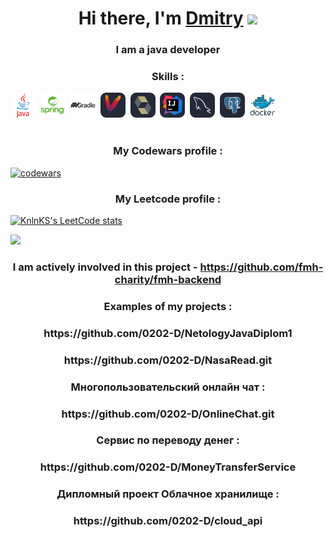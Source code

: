 
<h1 align="center">Hi there, I'm <a href="https://daniilshat.ru/" target="_blank">Dmitry</a> 
<img src="https://github.com/blackcater/blackcater/raw/main/images/Hi.gif" height="32"/></h1>
<h3 align="center">I am a java developer</h3>
<h3 align="center">Skills :</h3>
<div>
  <img src="https://github.com/devicons/devicon/blob/master/icons/java/java-original-wordmark.svg" title="Java" alt="Java" width="40" height="40"/>&nbsp;
  <img src="https://github.com/devicons/devicon/blob/master/icons/spring/spring-original-wordmark.svg" title="Spring" alt="Spring" width="40" height="40"/>&nbsp;
  <img src="https://github.com/devicons/devicon/blob/master/icons/gradle/gradle-plain-wordmark.svg" title="Gradle" alt="Gradle" width="40" height="40"/>&nbsp;
  <img src="https://github.com/tandpfun/skill-icons/blob/main/icons/Maven-Dark.svg" title="Maven" alt="Maven" width="40" height="40"/>&nbsp;
  <img src="https://github.com/tandpfun/skill-icons/blob/main/icons/Hibernate-Dark.svg" title="Hibernate" alt="Hibernate" width="40" height="40"/>&nbsp;
  <img src="https://github.com/tandpfun/skill-icons/blob/main/icons/Idea-Dark.svg"  title="Intellij Idea" alt="Intellij Idea" width="40" height="40"/>&nbsp;
  <img src="https://github.com/tandpfun/skill-icons/blob/main/icons/MySQL-Dark.svg" title="MySql" alt="MySql" width="40" height="40"/>&nbsp;
  <img src="https://github.com/tandpfun/skill-icons/blob/main/icons/PostgreSQL-Dark.svg" title="PostgreSql" alt="PostgreSql" width="40" height="40"/>&nbsp;
  <img src="https://github.com/devicons/devicon/blob/master/icons/docker/docker-original-wordmark.svg" title="Docker" alt="Docker" width="40" height="40"/>&nbsp;
</div>
<br>
<h3 align="center">My Codewars profile :</h3>

[![codewars](https://www.codewars.com/users/peps0202/badges/small)](https://www.codewars.com/users/peps0202) 
<br>
<h3 align="center">My Leetcode profile :</h3>

[![KnlnKS's LeetCode stats](https://leetcode-stats-six.vercel.app/api?username=0202-D&theme=dark)](https://github.com/KnlnKS/leetcode-stats)

![](https://github-profile-summary-cards.vercel.app/api/cards/profile-details?username=0202-D&theme=solarized_dark)

<h3 align="center">I am actively involved in this project - <a href="https://github.com/fmh-charity/fmh-backend" target="_blank">https://github.com/fmh-charity/fmh-backend</a> 
  <h3 align="center">Examples of my projects : 
    <h3 align="center"> https://github.com/0202-D/NetologyJavaDiplom1
      <h3 align="center">https://github.com/0202-D/NasaRead.git
        <h3 align="center">Многопользовательский онлайн чат :</h3>
        <h3 align="center">https://github.com/0202-D/OnlineChat.git
           <h3 align="center">Сервис по переводу денег :</h3>
          <h3 align="center">https://github.com/0202-D/MoneyTransferService
             <h3 align="center">Дипломный проект Облачное хранилище :</h3>
            <h3 align="center">https://github.com/0202-D/cloud_api

